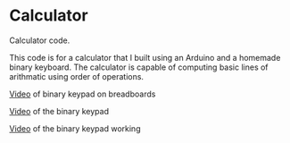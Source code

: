 # Calculator
Calculator code.

This code is for a calculator that I built using an Arduino
and a homemade binary keyboard. The calculator is capable of computing
basic lines of arithmatic using order of operations.

[Video](https://youtu.be/dGwObASu_bQ) of binary keypad on breadboards

[Video](https://youtu.be/wXlXEuidoyI) of the binary keypad

[Video](https://youtu.be/z0CRZwpQI6k) of the binary keypad working
